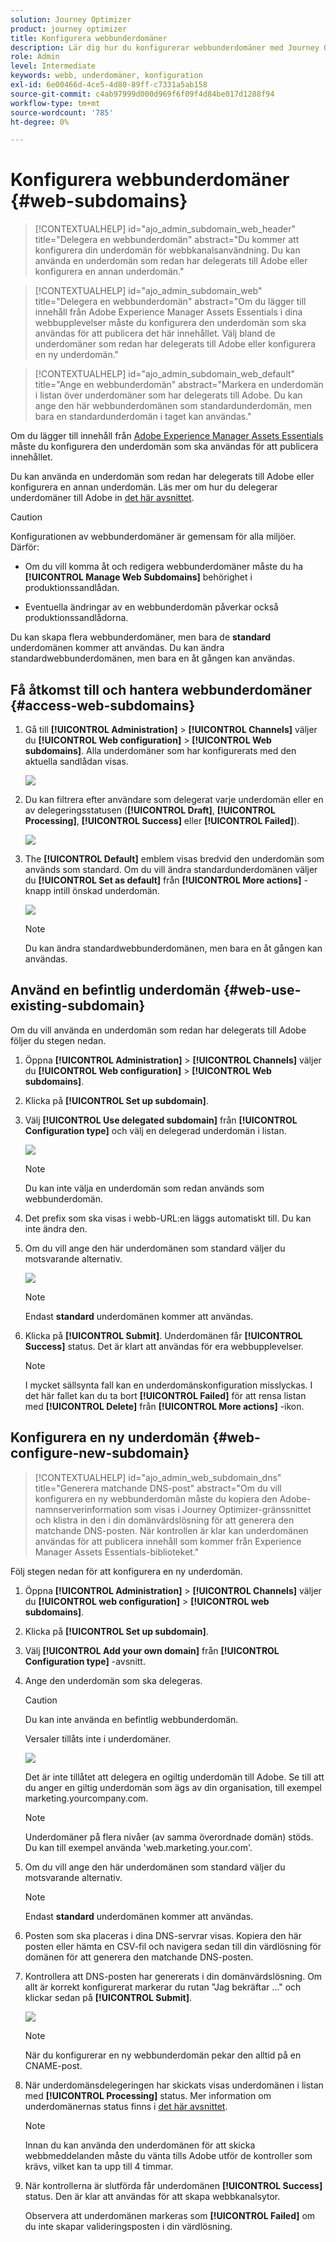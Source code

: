 ```yaml
---
solution: Journey Optimizer
product: journey optimizer
title: Konfigurera webbunderdomäner
description: Lär dig hur du konfigurerar webbunderdomäner med Journey Optimizer
role: Admin
level: Intermediate
keywords: webb, underdomäner, konfiguration
exl-id: 6e00466d-4ce5-4d80-89ff-c7331a5ab158
source-git-commit: c4ab97999d000d969f6f09f4d84be017d1288f94
workflow-type: tm+mt
source-wordcount: '785'
ht-degree: 0%

---
```


# Konfigurera webbunderdomäner {#web-subdomains}

>[!CONTEXTUALHELP]
>id="ajo_admin_subdomain_web_header"
>title="Delegera en webbunderdomän"
>abstract="Du kommer att konfigurera din underdomän för webbkanalsanvändning. Du kan använda en underdomän som redan har delegerats till Adobe eller konfigurera en annan underdomän."

>[!CONTEXTUALHELP]
>id="ajo_admin_subdomain_web"
>title="Delegera en webbunderdomän"
>abstract="Om du lägger till innehåll från Adobe Experience Manager Assets Essentials i dina webbupplevelser måste du konfigurera den underdomän som ska användas för att publicera det här innehållet. Välj bland de underdomäner som redan har delegerats till Adobe eller konfigurera en ny underdomän."

>[!CONTEXTUALHELP]
>id="ajo_admin_subdomain_web_default"
>title="Ange en webbunderdomän"
>abstract="Markera en underdomän i listan över underdomäner som har delegerats till Adobe. Du kan ange den här webbunderdomänen som standardunderdomän, men bara en standardunderdomän i taget kan användas."

Om du lägger till innehåll från [Adobe Experience Manager Assets Essentials](../content-management/assets-essentials.md) måste du konfigurera den underdomän som ska användas för att publicera innehållet.

Du kan använda en underdomän som redan har delegerats till Adobe eller konfigurera en annan underdomän. Läs mer om hur du delegerar underdomäner till Adobe in [det här avsnittet](../configuration/delegate-subdomain.md).

>[!CAUTION]
>
>Konfigurationen av webbunderdomäner är gemensam för alla miljöer. Därför:
>
>* Om du vill komma åt och redigera webbunderdomäner måste du ha **[!UICONTROL Manage Web Subdomains]** behörighet i produktionssandlådan.
>
> * Eventuella ändringar av en webbunderdomän påverkar också produktionssandlådorna.

Du kan skapa flera webbunderdomäner, men bara de **standard** underdomänen kommer att användas. Du kan ändra standardwebbunderdomänen, men bara en åt gången kan användas.

## Få åtkomst till och hantera webbunderdomäner {#access-web-subdomains}

1. Gå till **[!UICONTROL Administration]** > **[!UICONTROL Channels]** väljer du **[!UICONTROL Web configuration]** > **[!UICONTROL Web subdomains]**. Alla underdomäner som har konfigurerats med den aktuella sandlådan visas.

   ![](assets/web-access-subdomains.png)

1. Du kan filtrera efter användare som delegerat varje underdomän eller en av delegeringsstatusen (**[!UICONTROL Draft]**, **[!UICONTROL Processing]**, **[!UICONTROL Success]** eller **[!UICONTROL Failed]**).

   ![](assets/web-filter-subdomains.png)

1. The **[!UICONTROL Default]** emblem visas bredvid den underdomän som används som standard. Om du vill ändra standardunderdomänen väljer du **[!UICONTROL Set as default]** från **[!UICONTROL More actions]** -knapp intill önskad underdomän.

   ![](assets/web-subdomain-default.png)

   >[!NOTE]
   >
   >Du kan ändra standardwebbunderdomänen, men bara en åt gången kan användas.

## Använd en befintlig underdomän {#web-use-existing-subdomain}

Om du vill använda en underdomän som redan har delegerats till Adobe följer du stegen nedan.

1. Öppna **[!UICONTROL Administration]** > **[!UICONTROL Channels]** väljer du **[!UICONTROL Web configuration]** > **[!UICONTROL Web subdomains]**.

1. Klicka på **[!UICONTROL Set up subdomain]**.

1. Välj **[!UICONTROL Use delegated subdomain]** från **[!UICONTROL Configuration type]** och välj en delegerad underdomän i listan.

   ![](assets/web-subdomain-details.png)

   >[!NOTE]
   >
   >Du kan inte välja en underdomän som redan används som webbunderdomän.

1. Det prefix som ska visas i webb-URL:en läggs automatiskt till. Du kan inte ändra den.

1. Om du vill ange den här underdomänen som standard väljer du motsvarande alternativ.

   ![](assets/web-subdomain-details-default.png)

   >[!NOTE]
   >
   >Endast **standard** underdomänen kommer att användas.

1. Klicka på **[!UICONTROL Submit]**. Underdomänen får **[!UICONTROL Success]** status. Det är klart att användas för era webbupplevelser.

   >[!NOTE]
   >
   >I mycket sällsynta fall kan en underdomänskonfiguration misslyckas. I det här fallet kan du ta bort **[!UICONTROL Failed]** för att rensa listan med **[!UICONTROL Delete]** från **[!UICONTROL More actions]** -ikon.

## Konfigurera en ny underdomän {#web-configure-new-subdomain}

>[!CONTEXTUALHELP]
>id="ajo_admin_web_subdomain_dns"
>title="Generera matchande DNS-post"
>abstract="Om du vill konfigurera en ny webbunderdomän måste du kopiera den Adobe-namnserverinformation som visas i Journey Optimizer-gränssnittet och klistra in den i din domänvärdslösning för att generera den matchande DNS-posten. När kontrollen är klar kan underdomänen användas för att publicera innehåll som kommer från Experience Manager Assets Essentials-biblioteket."

Följ stegen nedan för att konfigurera en ny underdomän.

1. Öppna **[!UICONTROL Administration]** > **[!UICONTROL Channels]** väljer du **[!UICONTROL web configuration]** > **[!UICONTROL web subdomains]**.

1. Klicka på **[!UICONTROL Set up subdomain]**.

1. Välj **[!UICONTROL Add your own domain]** från **[!UICONTROL Configuration type]** -avsnitt.

1. Ange den underdomän som ska delegeras.

   >[!CAUTION]
   >
   >Du kan inte använda en befintlig webbunderdomän.
   >
   >Versaler tillåts inte i underdomäner.

   ![](assets/web-add-your-own-domain.png)

   Det är inte tillåtet att delegera en ogiltig underdomän till Adobe. Se till att du anger en giltig underdomän som ägs av din organisation, till exempel marketing.yourcompany.com.

   >[!NOTE]
   >
   >Underdomäner på flera nivåer (av samma överordnade domän) stöds. Du kan till exempel använda &#39;web.marketing.your.com&#39;.

1. Om du vill ange den här underdomänen som standard väljer du motsvarande alternativ.

   >[!NOTE]
   >
   >Endast **standard** underdomänen kommer att användas.

1. Posten som ska placeras i dina DNS-servrar visas. Kopiera den här posten eller hämta en CSV-fil och navigera sedan till din värdlösning för domänen för att generera den matchande DNS-posten.

1. Kontrollera att DNS-posten har genererats i din domänvärdslösning. Om allt är korrekt konfigurerat markerar du rutan &quot;Jag bekräftar ...&quot; och klickar sedan på **[!UICONTROL Submit]**.

   ![](assets/web-add-your-own-domain-confirm.png)

   >[!NOTE]
   >
   >När du konfigurerar en ny webbunderdomän pekar den alltid på en CNAME-post.

1. När underdomänsdelegeringen har skickats visas underdomänen i listan med **[!UICONTROL Processing]** status. Mer information om underdomänernas status finns i [det här avsnittet](../configuration/about-subdomain-delegation.md#access-delegated-subdomains).<!--Same statuses?-->

   >[!NOTE]
   >
   >Innan du kan använda den underdomänen för att skicka webbmeddelanden måste du vänta tills Adobe utför de kontroller som krävs, vilket kan ta upp till 4 timmar.

1. När kontrollerna är slutförda får underdomänen **[!UICONTROL Success]** status. Den är klar att användas för att skapa webbkanalsytor.

   Observera att underdomänen markeras som **[!UICONTROL Failed]** om du inte skapar valideringsposten i din värdlösning.


<!--
Only a subdomain with the **[!UICONTROL Success]** status can be set as default.
You cannot delete a subdomain with the **[!UICONTROL Processing]** status.
-->
